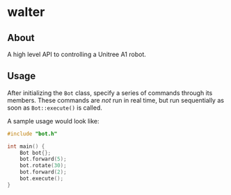 
# walter 

## About
A high level API to controlling a Unitree A1 robot.

## Usage
After initializing the `Bot` class, specify a series of commands through its members. These commands are *not* run in real time, but run sequentially as soon as `Bot::execute()` is called.

A sample usage would look like:
```cpp
#include "bot.h"

int main() {
	Bot bot{};
	bot.forward(5);
	bot.rotate(30);
	bot.forward(2);
	bot.execute();	
}
```
